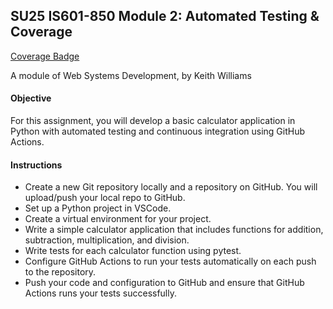 ## SU25 IS601-850 Module 2: Automated Testing & Coverage
[Coverage Badge](https://github.com/lcphutchinson/is601_2/actions/workflows/ci.yml/badge.svg)

A module of Web Systems Development, by Keith Williams

#### Objective

For this assignment, you will develop a basic calculator application in Python with automated testing and continuous integration using GitHub Actions.

#### Instructions

+ Create a new Git repository locally and a repository on GitHub. You will upload/push your local repo to GitHub.
+ Set up a Python project in VSCode.
+ Create a virtual environment for your project.
+ Write a simple calculator application that includes functions for addition, subtraction, multiplication, and division.
+ Write tests for each calculator function using pytest.
+ Configure GitHub Actions to run your tests automatically on each push to the repository.
+ Push your code and configuration to GitHub and ensure that GitHub Actions runs your tests successfully.
